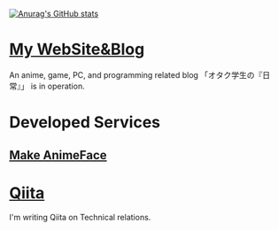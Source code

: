 [![Anurag's GitHub stats](https://github-readme-stats.vercel.app/api?username=tomox0115)](https://github.com/anuraghazra/github-readme-stats)

# [My WebSite&Blog](https://0115765.com/)
An anime, game, PC, and programming related blog 「オタク学生の『日常』」 is in operation.
# Developed Services
## [Make AnimeFace](https://ai.0115765.com/makeface/)
# [Qiita](https://qiita.com/tomox0115/)
I'm writing Qiita on Technical relations.
